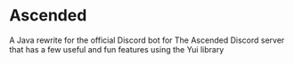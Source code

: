 # Ascended
A Java rewrite for the official Discord bot for The Ascended Discord server that has a few useful and fun features using the Yui library
